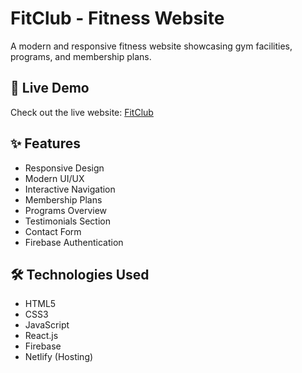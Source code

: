 # FitClub - Fitness Website

A modern and responsive fitness website showcasing gym facilities, programs, and membership plans.

## 🔴 Live Demo

Check out the live website: [FitClub](https://6725c73aef0e0633803d695d--fitclub1606.netlify.app/)

## ✨ Features

- Responsive Design
- Modern UI/UX
- Interactive Navigation
- Membership Plans
- Programs Overview
- Testimonials Section
- Contact Form
- Firebase Authentication

## 🛠️ Technologies Used

- HTML5
- CSS3
- JavaScript
- React.js
- Firebase
- Netlify (Hosting)

